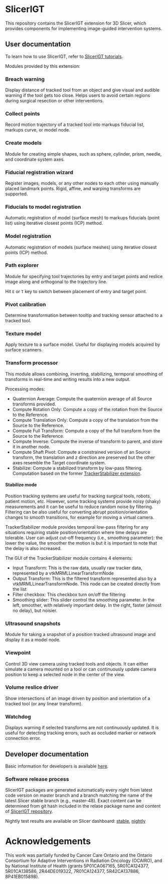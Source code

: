 # SlicerIGT
This repository contains the SlicerIGT extension for 3D Slicer, which provides components for implementing image-guided intervention systems.

## User documentation

To learn how to use SlicerIGT, refer to [SlicerIGT tutorials](http://www.slicerigt.org/wp/user-tutorial/).

Modules provided by this extension:

### Breach warning

Display distance of tracked tool from an object and give visual and audible warning if the tool gets too close. Helps users to avoid certain regions during surgical resection or other interventions.

### Collect points

Record motion trajectory of a tracked tool into markups fiducial list, markups curve, or model node.

### Create models

Module for creating simple shapes, such as sphere, cylinder, prism, needle, and coordinate system axes.

### Fiducial registration wizard

Register images, models, or any other nodes to each other using manually placed landmark points. Rigid, affine, and warping transforms are supported.

### Fiducials to model registration

Automatic registration of model (surface mesh) to markups fiducials (point list) using iterative closest points (ICP) method.

### Model registration

Automatic registration of models (surface meshes) using iterative closest points (ICP) method.

### Path explorer

Module for specifying tool trajectories by entry and target points and reslice image along and orthogonal to the trajectory line.

Hit `E` or `T` key to switch between placement of entry and target point.

### Pivot calibration

Determine transformation between tooltip and tracking sensor attached to a tracked tool.

### Texture model

Apply texture to a surface model. Useful for displaying models acquired by surface scanners.

### Transform processor

This module allows combining, inverting, stabilizing, termporal smoothing of transforms in real-time and writing results into a new output.

Processing modes:
- Quaternion Average: Compute the quaternion average of all Source transforms provided.
- Compute Rotation Only: Compute a copy of the rotation from the Source to the Reference.
- Compute Translation Only: Compute a copy of the translation from the Source to the Reference.
- Compute Full Transform: Compute a copy of the full transform from the Source to the Reference.
- Compute Inverse: Compute the inverse of transform to parent, and store it in another node.
- Compute Shaft Pivot: Compute a constrained version of an Source transform, the translation and z direction are preserved but the other axes resemble the Target coordinate system.
- Stabilize: Compute a stabilized transform by low-pass filtering. Computation based on the former [TrackerStabilizer extension](https://github.com/lchauvin/TrackerStabilizer).

#### Stabilize mode

Position tracking systems are useful for tracking surgical tools, robots, patient motion, etc. However, some tracking systems provide noisy (shaky) measurements and it can be useful to reduce random noise by filtering. Filtering can be also useful for converting abrupt position/orientation changes to smooth transitions, for example for moving a virtual camera.

TrackerStabilizer module provides temporal low-pass filtering for any situations requiring stable position/orientation where time delays are tolerable. User can adjust cut-off frequency (i.e., smoothing parameter): the lower the value, the smoother the motion is but it is important to note that the delay is also increased.

The GUI of the TrackerStabilizer module contains 4 elements:
- Input Transform: This is the raw data, usually raw tracker data, represented by a vtkMRMLLinearTransformNode
- Output Transform: This is the filtered transform represented also by a vtkMRMLLinearTransformNode. This node can be created directly from the list
- Filter checkbox: This checkbox turn on/off the filtering
- Smoothing slider: This slider control the smoothing parameter. In the left, smoother, with relatively important delay. In the right, faster (almost no delay), but noisier.

### Ultrasound snapshots

Module for taking a snapshot of a position tracked ultrasound image and display it as a model node.

### Viewpoint

Control 3D view camera using tracked tools and objects. It can either simulate a camera mounted on a tool or can continuously update camera position to keep a selected node in the center of the view.

### Volume reslice driver

Show intersections of an image driven by position and orientation of a tracked tool (or any linear transform).

### Watchdog

Displays warning if selected transforms are not continuously updated. It is useful for detecting tracking errors, such as occluded marker or network connection error.

## Developer documentation

Basic information for developers is available [here](http://www.slicerigt.org/wp/developer-tutorial/).

### Software release process

SlicerIGT packages are generated automatically every night from latest code version on master branch and a branch matching the name of the latest Slicer stable branch (e.g., master-48). Exact content can be determined from git hash included in the relase package name and content of [SlicerIGT repository](https://github.com/SlicerIGT/SlicerIGT).

Nightly test results are available on Slicer dashboard: [stable](http://slicer.cdash.org/index.php?project=Slicer4), [nightly](http://slicer.cdash.org/index.php?project=SlicerPreview)

# Acknowledgements

This work was partially funded by Cancer Care Ontario and the Ontario Consortium for Adaptive Interventions in Radiation Oncology (OCAIRO), and by National Institute of Health (grants 5P01CA067165, 5R01CA124377, 5R01CA138586, 2R44DE019322, 7R01CA124377, 5R42CA137886, 8P41EB015898).
